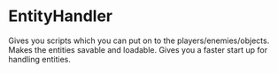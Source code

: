 # EntityHandler
Gives you scripts which you can put on to the players/enemies/objects. Makes the entities savable and loadable.  Gives you a faster start up for handling entities.
